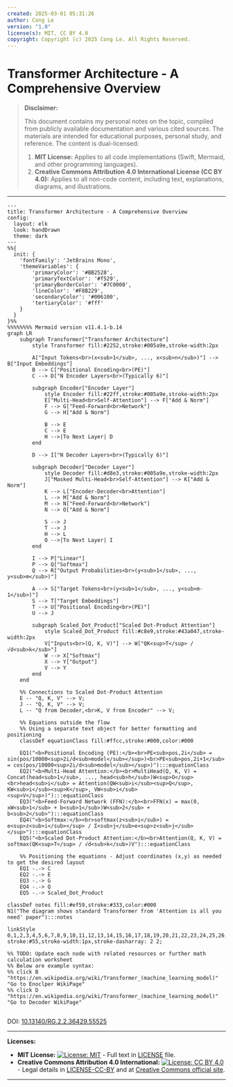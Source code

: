 ```yaml
---
created: 2025-03-01 05:31:26
author: Cong Le
version: "1.0"
license(s): MIT, CC BY 4.0
copyright: Copyright (c) 2025 Cong Le. All Rights Reserved.
---
```




# Transformer Architecture - A Comprehensive Overview
> **Disclaimer:**
>
> This document contains my personal notes on the topic,
> compiled from publicly available documentation and various cited sources.
> The materials are intended for educational purposes, personal study, and reference.
> The content is dual-licensed:
> 1. **MIT License:** Applies to all code implementations (Swift, Mermaid, and other programming languages).
> 2. **Creative Commons Attribution 4.0 International License (CC BY 4.0):** Applies to all non-code content, including text, explanations, diagrams, and illustrations.
---


```mermaid
---
title: Transformer Architecture - A Comprehensive Overview
config:
  layout: elk
  look: handDrawn
  theme: dark
---
%%{
  init: {
    'fontFamily': 'JetBrains Mono',
    'themeVariables': {
        'primaryColor': '#BB2528',
        'primaryTextColor': '#f529',
        'primaryBorderColor': '#7C0000',
        'lineColor': '#F8B229',
        'secondaryColor': '#006100',
        'tertiaryColor': '#fff'
    }
  }
}%%
%%%%%%%% Mermaid version v11.4.1-b.14
graph LR
    subgraph Transformer["Transformer Architecture"]
        style Transformer fill:#2252,stroke:#005a9e,stroke-width:2px

        A["Input Tokens<br>(x<sub>1</sub>, ..., x<sub>n</sub>)"] --> B["Input Embeddings"]
        B --> C["Positional Encoding<br>(PE)"]
        C --> D["N Encoder Layers<br>(Typically 6)"]

        subgraph Encoder["Encoder Layer"]
            style Encoder fill:#22ff,stroke:#005a9e,stroke-width:2px
            E["Multi-Head<br>Self-Attention"] --> F["Add & Norm"]
            F --> G["Feed-Forward<br>Network"]
            G --> H["Add & Norm"]

            B --> E
            C --> E
            H -->|To Next Layer| D
        end

        D --> I["N Decoder Layers<br>(Typically 6)"]

        subgraph Decoder["Decoder Layer"]
            style Decoder fill:#d8e3,stroke:#005a9e,stroke-width:2px
            J["Masked Multi-Head<br>Self-Attention"] --> K["Add & Norm"]
            K --> L["Encoder-Decoder<br>Attention"]
            L --> M["Add & Norm"]
            M --> N["Feed-Forward<br>Network"]
            N --> O["Add & Norm"]

            S --> J
            T --> J
            H --> L
            O -->|To Next Layer| I
        end

        I --> P["Linear"]
        P --> Q["Softmax"]
        Q --> R["Output Probabilities<br>(y<sub>1</sub>, ..., y<sub>m</sub>)"]

        A --> S["Target Tokens<br>(y<sub>1</sub>, ..., y<sub>m-1</sub>)"]
        S --> T["Target Embeddings"]
        T --> U["Positional Encoding<br>(PE)"]
        U --> J
      
        subgraph Scaled_Dot_Product["Scaled Dot-Product Attention"]
            style Scaled_Dot_Product fill:#c8e9,stroke:#43a047,stroke-width:2px
            V["Inputs<br>(Q, K, V)"] --> W["QK<sup>T</sup> / √d<sub>k</sub>"]
            W --> X["Softmax"]
            X --> Y["Output"]
            V --> Y
        end
    end

    %% Connections to Scaled Dot-Product Attention
    E -- "Q, K, V" --> V;
    J -- "Q, K, V" --> V;
    L -- "Q from Decoder,<br>K, V from Encoder" --> V;

    %% Equations outside the flow
    %% Using a separate text object for better formatting and positioning
    classDef equationClass fill:#ffcc,stroke:#000,color:#000
    
    EQ1("<b>Positional Encoding (PE):</b><br>PE<sub>pos,2i</sub> = sin(pos/10000<sup>2i/d<sub>model</sub></sup>)<br>PE<sub>pos,2i+1</sub> = cos(pos/10000<sup>2i/d<sub>model</sub></sup>)"):::equationClass
    EQ2("<b>Multi-Head Attention:</b><br>MultiHead(Q, K, V) = Concat(head<sub>1</sub>, ..., head<sub>h</sub>)W<sup>O</sup><br>head<sub>i</sub> = Attention(QW<sub>i</sub><sup>Q</sup>, KW<sub>i</sub><sup>K</sup>, VW<sub>i</sub><sup>V</sup>)"):::equationClass
    EQ3("<b>Feed-Forward Network (FFN):</b><br>FFN(x) = max(0, xW<sub>1</sub> + b<sub>1</sub>)W<sub>2</sub> + b<sub>2</sub>"):::equationClass
    EQ4("<b>Softmax:</b><br>softmax(z<sub>i</sub>) = e<sup>z<sub>i</sub></sup> / Σ<sub>j</sub>e<sup>z<sub>j</sub></sup>"):::equationClass
    EQ5("<b>Scaled Dot-Product Attention:</b><br>Attention(Q, K, V) = softmax(QK<sup>T</sup> / √d<sub>k</sub>)V"):::equationClass

    %% Positioning the equations - Adjust coordinates (x,y) as needed to get the desired layout
    EQ1 -.-> C
    EQ2 -.-> E
    EQ3 -.-> G
    EQ4 -.-> Q
    EQ5 -.-> Scaled_Dot_Product

classDef notes fill:#ef59,stroke:#333,color:#000
N1("The diagram shows standard Transformer from 'Attention is all you need' paper"):::notes

linkStyle 0,1,2,3,4,5,6,7,8,9,10,11,12,13,14,15,16,17,18,19,20,21,22,23,24,25,26,27,28,29,30,31,32,33,34,35,36,37 stroke:#55,stroke-width:1px,stroke-dasharray: 2 2;
 
%% TODO: Update each node with related resources or further math calculation worksheet
%% Below are example syntax:
%% click B "https://en.wikipedia.org/wiki/Transformer_(machine_learning_model)" "Go to Enoclper WikiPage"
%% click D "https://en.wikipedia.org/wiki/Transformer_(machine_learning_model)" "Go to Decoder WikiPage"


```

DOI: [10.13140/RG.2.2.36429.55525](http://dx.doi.org/10.13140/RG.2.2.36429.55525)


---
**Licenses:**

- **MIT License:**  [![License: MIT](https://img.shields.io/badge/License-MIT-yellow.svg)](LICENSE) - Full text in [LICENSE](LICENSE) file.
- **Creative Commons Attribution 4.0 International:** [![License: CC BY 4.0](https://licensebuttons.net/l/by/4.0/88x31.png)](LICENSE-CC-BY) - Legal details in [LICENSE-CC-BY](LICENSE-CC-BY) and at [Creative Commons official site](http://creativecommons.org/licenses/by/4.0/).

---